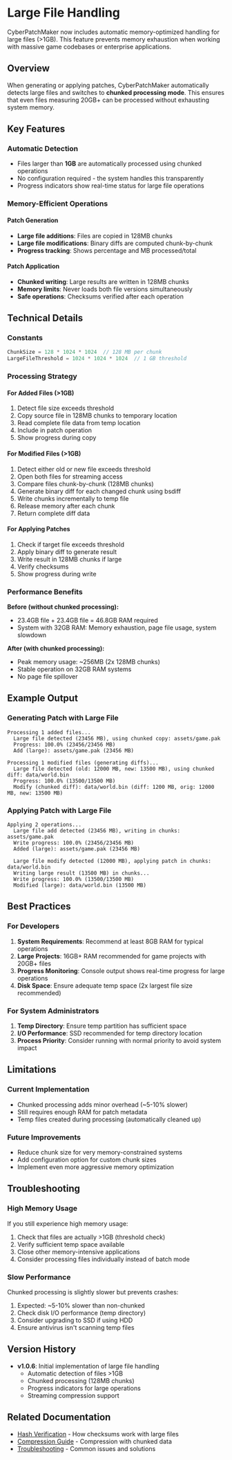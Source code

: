 # Large File Handling

CyberPatchMaker now includes automatic memory-optimized handling for large files (>1GB). This feature prevents memory exhaustion when working with massive game codebases or enterprise applications.

## Overview

When generating or applying patches, CyberPatchMaker automatically detects large files and switches to **chunked processing mode**. This ensures that even files measuring 20GB+ can be processed without exhausting system memory.

## Key Features

### Automatic Detection
- Files larger than **1GB** are automatically processed using chunked operations
- No configuration required - the system handles this transparently
- Progress indicators show real-time status for large file operations

### Memory-Efficient Operations

#### Patch Generation
- **Large file additions**: Files are copied in 128MB chunks
- **Large file modifications**: Binary diffs are computed chunk-by-chunk
- **Progress tracking**: Shows percentage and MB processed/total

#### Patch Application
- **Chunked writing**: Large results are written in 128MB chunks
- **Memory limits**: Never loads both file versions simultaneously
- **Safe operations**: Checksums verified after each operation

## Technical Details

### Constants
```go
ChunkSize = 128 * 1024 * 1024  // 128 MB per chunk
LargeFileThreshold = 1024 * 1024 * 1024  // 1 GB threshold
```

### Processing Strategy

#### For Added Files (>1GB)
1. Detect file size exceeds threshold
2. Copy source file in 128MB chunks to temporary location
3. Read complete file data from temp location
4. Include in patch operation
5. Show progress during copy

#### For Modified Files (>1GB)
1. Detect either old or new file exceeds threshold
2. Open both files for streaming access
3. Compare files chunk-by-chunk (128MB chunks)
4. Generate binary diff for each changed chunk using bsdiff
5. Write chunks incrementally to temp file
6. Release memory after each chunk
7. Return complete diff data

#### For Applying Patches
1. Check if target file exceeds threshold
2. Apply binary diff to generate result
3. Write result in 128MB chunks if large
4. Verify checksums
5. Show progress during write

### Performance Benefits

**Before (without chunked processing):**
- 23.4GB file + 23.4GB file = 46.8GB RAM required
- System with 32GB RAM: Memory exhaustion, page file usage, system slowdown

**After (with chunked processing):**
- Peak memory usage: ~256MB (2x 128MB chunks)
- Stable operation on 32GB RAM systems
- No page file spillover

## Example Output

### Generating Patch with Large File
```
Processing 1 added files...
  Large file detected (23456 MB), using chunked copy: assets/game.pak
  Progress: 100.0% (23456/23456 MB)
  Add (large): assets/game.pak (23456 MB)

Processing 1 modified files (generating diffs)...
  Large file detected (old: 12000 MB, new: 13500 MB), using chunked diff: data/world.bin
  Progress: 100.0% (13500/13500 MB)
  Modify (chunked diff): data/world.bin (diff: 1200 MB, orig: 12000 MB, new: 13500 MB)
```

### Applying Patch with Large File
```
Applying 2 operations...
  Large file add detected (23456 MB), writing in chunks: assets/game.pak
  Write progress: 100.0% (23456/23456 MB)
  Added (large): assets/game.pak (23456 MB)

  Large file modify detected (12000 MB), applying patch in chunks: data/world.bin
  Writing large result (13500 MB) in chunks...
  Write progress: 100.0% (13500/13500 MB)
  Modified (large): data/world.bin (13500 MB)
```

## Best Practices

### For Developers
1. **System Requirements**: Recommend at least 8GB RAM for typical operations
2. **Large Projects**: 16GB+ RAM recommended for game projects with 20GB+ files
3. **Progress Monitoring**: Console output shows real-time progress for large operations
4. **Disk Space**: Ensure adequate temp space (2x largest file size recommended)

### For System Administrators
1. **Temp Directory**: Ensure temp partition has sufficient space
2. **I/O Performance**: SSD recommended for temp directory location
3. **Process Priority**: Consider running with normal priority to avoid system impact

## Limitations

### Current Implementation
- Chunked processing adds minor overhead (~5-10% slower)
- Still requires enough RAM for patch metadata
- Temp files created during processing (automatically cleaned up)

### Future Improvements
- Reduce chunk size for very memory-constrained systems
- Add configuration option for custom chunk sizes
- Implement even more aggressive memory optimization

## Troubleshooting

### High Memory Usage
If you still experience high memory usage:
1. Check that files are actually >1GB (threshold check)
2. Verify sufficient temp space available
3. Close other memory-intensive applications
4. Consider processing files individually instead of batch mode

### Slow Performance
Chunked processing is slightly slower but prevents crashes:
1. Expected: ~5-10% slower than non-chunked
2. Check disk I/O performance (temp directory)
3. Consider upgrading to SSD if using HDD
4. Ensure antivirus isn't scanning temp files

## Version History

- **v1.0.6**: Initial implementation of large file handling
  - Automatic detection of files >1GB
  - Chunked processing (128MB chunks)
  - Progress indicators for large operations
  - Streaming compression support

## Related Documentation

- [Hash Verification](hash-verification.md) - How checksums work with large files
- [Compression Guide](compression-guide.md) - Compression with chunked data
- [Troubleshooting](troubleshooting.md) - Common issues and solutions

